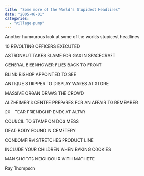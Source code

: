```yaml
---
title: "Some more of the World's Stupidest Headlines"
date: "2005-06-01"
categories: 
  - "village-pump"
---
```


Another humourous look at some of the worlds stupidest headlines

10 REVOLTING OFFICERS EXECUTED

ASTRONAUT TAKES BLAME FOR GAS IN SPACECRAFT

GENERAL EISENHOWER FLIES BACK TO FRONT

BLIND BISHOP APPOINTED TO SEE

ANTIQUE STRIPPER TO DISPLAY WARES AT STORE

MASSIVE ORGAN DRAWS THE CROWD

ALZHEIMER'S CENTRE PREPARES FOR AN AFFAIR TO REMEMBER

20 - TEAR FRIENDSHIP ENDS AT ALTAR

COUNCIL TO STAMP ON DOG MESS

DEAD BODY FOUND IN CEMETERY

CONDOMFIRM STRETCHES PRODUCT LINE

INCLUDE YOUR CHILDREN WHEN BAKING COOKIES

MAN SHOOTS NEIGHBOUR WITH MACHETE

Ray Thompson
